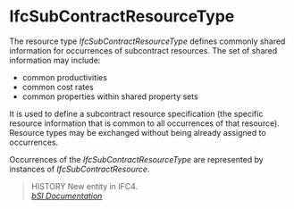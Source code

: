 IfcSubContractResourceType
==========================
The resource type _IfcSubContractResourceType_ defines commonly shared
information for occurrences of subcontract resources. The set of shared
information may include:  
  
* common productivities  
* common cost rates  
* common properties within shared property sets  
  
It is used to define a subcontract resource specification (the specific
resource information that is common to all occurrences of that resource).
Resource types may be exchanged without being already assigned to occurrences.  
  
Occurrences of the _IfcSubContractResourceType_ are represented by instances
of _IfcSubContractResource_.  
  
> HISTORY  New entity in IFC4.  
[ _bSI
Documentation_](https://standards.buildingsmart.org/IFC/DEV/IFC4_2/FINAL/HTML/schema/ifcconstructionmgmtdomain/lexical/ifcsubcontractresourcetype.htm)


